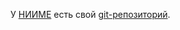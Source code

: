 У [НИИМЕ][1] есть свой [git-репозиторий][repo].


[1]: https://niime.ru "Официальный сайт"
[repo]: https://vsrv-gitea-01:3080/ "Git-репозиторий НИИМЭ"
